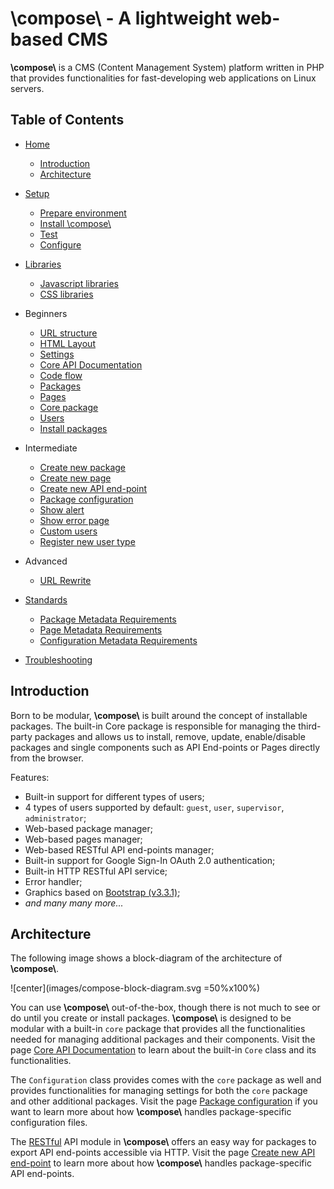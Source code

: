# **\\compose\\**  -  A lightweight web-based CMS

**\\compose\\** is a CMS (Content Management System) platform written in PHP that
provides functionalities for fast-developing web applications on Linux servers.


## Table of Contents

- [Home](index)
    - [Introduction](#introduction)
    - [Architecture](#architecture)

- [Setup](setup)
    - [Prepare environment](setup#prepare-environment)
    - [Install \\compose\\](setup#install-compose)
    - [Test](setup#test)
    - [Configure](setup#configure)


- [Libraries](libraries)
    - [Javascript libraries](libraries#javascript-libraries)
    - [CSS libraries](libraries#css-libraries)

- Beginners
    - [URL structure](url-structure)
    - [HTML Layout](html-layout)
    - [Settings](settings)
    - [Core API Documentation](FAKELINK#core-api-documentation)
    - [Code flow](FAKELINK#code-flow)
    - [Packages](packages)
    - [Pages](FAKELINK#pages)
    - [Core package](FAKELINK#core-package)
    - [Users](FAKELINK#coreapackage)
    - [Install packages](FAKELINK#install-packages)

- Intermediate
    - [Create new package](FAKELINK#create-new-package)
    - [Create new page](FAKELINK#create-new-page)
    - [Create new API end-point](FAKELINK#create-new-api-end-point)
    - [Package configuration](FAKELINK#package-configuration)
    - [Show alert](FAKELINK#show-alert)
    - [Show error page](FAKELINK#show-error-page)
    - [Custom users](FAKELINK#custom-users)  <!-- TODO: make sure this link is not used and replace with following -->
    - [Register new user type](FAKELINK#register-new-user-type)

- Advanced
    - [URL Rewrite](url-rewrite)

- [Standards](standards)
    - [Package Metadata Requirements](standards#package-metadata-requirements)
    - [Page Metadata Requirements](standards#page-metadata-requirements)
    - [Configuration Metadata Requirements](standards#configuration-metadata-requirements)

- [Troubleshooting](troubleshooting)


## Introduction

Born to be modular, **\\compose\\** is built around the concept of installable
packages. The built-in Core package is responsible for managing the
third-party packages and allows us to install, remove, update, enable/disable
packages and single components such as API End-points or Pages directly from
the browser.

<!-- REF to Bootstrap v3.3.1 -->
Features:
- Built-in support for different types of users;
- 4 types of users supported by default: `guest`, `user`, `supervisor`, `administrator`;
- Web-based package manager;
- Web-based pages manager;
- Web-based RESTful API end-points manager;
- Built-in support for Google Sign-In OAuth 2.0 authentication;
- Built-in HTTP RESTful API service;
- Error handler;
- Graphics based on [Bootstrap (v3.3.1)](https://getbootstrap.com/docs/3.3/getting-started/);
- *and many many more...*


## Architecture

The following image shows a block-diagram of the architecture of **\\compose\\**.

![center](images/compose-block-diagram.svg =50%x100%)

You can use **\\compose\\** out-of-the-box, though there is not much to see or
do until you create or install packages. **\\compose\\** is designed to be
modular with a built-in `core` package that provides all the functionalities needed for
managing additional packages and their components. Visit the page
[Core API Documentation](FAKELINK#core-api-documentation) to learn about the built-in `Core`
class and its functionalities.

The `Configuration` class provides comes with the `core` package as well and provides
functionalities for managing settings for both the `core` package and other
additional packages. Visit the page [Package configuration](FAKELINK#package-configuration)
if you want to learn more about how **\\compose\\** handles package-specific
configuration files.

The [RESTful](https://restfulapi.net/) API module in **\\compose\\** offers an easy
way for packages to export API end-points accessible via HTTP.
Visit the page [Create new API end-point](FAKELINK#create-new-api-end-point) to learn more about
how **\\compose\\** handles package-specific API end-points.
